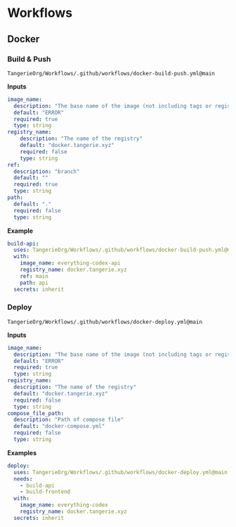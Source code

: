 # Workflows

## Docker

### Build & Push
`TangerieOrg/Workflows/.github/workflows/docker-build-push.yml@main`

**Inputs**
```yml
image_name:
  description: "The base name of the image (not including tags or registry)"
  default: "ERROR"
  required: true
  type: string
registry_name:
    description: "The name of the registry"
    default: "docker.tangerie.xyz"
    required: false
    type: string
ref:
  description: "branch"
  default: ""
  required: true
  type: string
path:
  default: "."
  required: false
  type: string
```

**Example**
```yml
build-api:
  uses: TangerieOrg/Workflows/.github/workflows/docker-build-push.yml@main
  with:
    image_name: everything-codex-api
    registry_name: docker.tangerie.xyz
    ref: main
    path: api
  secrets: inherit
```

### Deploy
`TangerieOrg/Workflows/.github/workflows/docker-deploy.yml@main`

**Inputs**
```yml
image_name:
  description: "The base name of the image (not including tags or registry)"
  default: "ERROR"
  required: true
  type: string
registry_name:
  description: "The name of the registry"
  default: "docker.tangerie.xyz"
  required: false
  type: string
compose_file_path:
  description: "Path of compose file"
  default: "docker-compose.yml"
  required: false
  type: string
```

**Examples**
```yml
deploy:
  uses: TangerieOrg/Workflows/.github/workflows/docker-deploy.yml@main
  needs: 
    - build-api
    - build-frontend
  with:
    image_name: everything-codex
    registry_name: docker.tangerie.xyz
  secrets: inherit
```